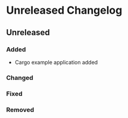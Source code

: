 # Unreleased Changelog

## Unreleased

### Added
- Cargo example application added

### Changed

### Fixed

### Removed
